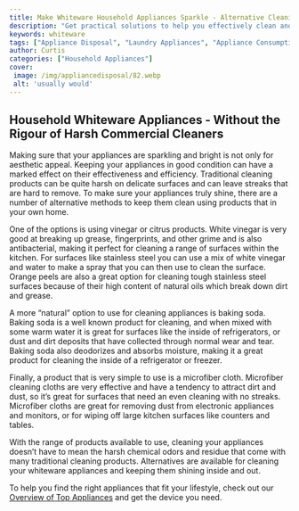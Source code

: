 ```yaml
---
title: Make Whiteware Household Appliances Sparkle - Alternative Cleaning Solutions
description: "Get practical solutions to help you effectively clean and maintain whiteware household appliances without damaging them"
keywords: whiteware
tags: ["Appliance Disposal", "Laundry Appliances", "Appliance Consumption"]
author: Curtis
categories: ["Household Appliances"]
cover: 
 image: /img/appliancedisposal/82.webp
 alt: 'usually would'
---
```

## Household Whiteware Appliances - Without the Rigour of Harsh Commercial Cleaners 

Making sure that your appliances are sparkling and bright is not only for aesthetic appeal. Keeping your appliances in good condition can have a marked effect on their effectiveness and efficiency. Traditional cleaning products can be quite harsh on delicate surfaces and can leave streaks that are hard to remove. To make sure your appliances truly shine, there are a number of alternative methods to keep them clean using products that in your own home.

One of the options is using vinegar or citrus products. White vinegar is very good at breaking up grease, fingerprints, and other grime and is also antibacterial, making it perfect for cleaning a range of surfaces within the kitchen. For surfaces like stainless steel you can use a mix of white vinegar and water to make a spray that you can then use to clean the surface. Orange peels are also a great option for cleaning tough stainless steel surfaces because of their high content of natural oils which break down dirt and grease. 

A more “natural” option to use for cleaning appliances is baking soda. Baking soda is a well known product for cleaning, and when mixed with some warm water it is great for surfaces like the inside of refrigerators, or dust and dirt deposits that have collected through normal wear and tear. Baking soda also deodorizes and absorbs moisture, making it a great product for cleaning the inside of a refrigerator or freezer. 

Finally, a product that is very simple to use is a microfiber cloth. Microfiber cleaning cloths are very effective and have a tendency to attract dirt and dust, so it’s great for surfaces that need an even cleaning with no streaks. Microfiber cloths are great for removing dust from electronic appliances and monitors, or for wiping off large kitchen surfaces like counters and tables. 

With the range of products available to use, cleaning your appliances doesn’t have to mean the harsh chemical odors and residue that come with many traditional cleaning products. Alternatives are available for cleaning your whiteware appliances and keeping them shining inside and out.

To help you find the right appliances that fit your lifestyle, check out our [Overview of Top Appliances](./pages/appliance-overview) and get the device you need.

